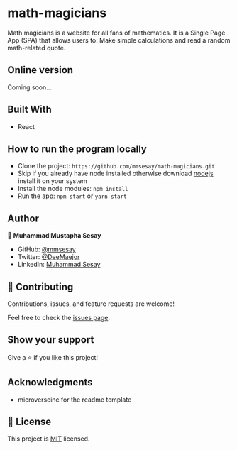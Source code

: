 # math-magicians
Math magicians is a website for all fans of mathematics. It is a Single Page App (SPA) that allows users to:  Make simple calculations and read a random math-related quote.

## Online version
Coming soon...

## Built With

- React

## How to run the program locally
- Clone the project: ```https://github.com/mmsesay/math-magicians.git```
- Skip if you already have node installed otherwise download [nodejs](https://nodejs.org/en/download/) install it on your system
- Install the node modules: ```npm install```
- Run the app: ```npm start``` or ```yarn start```

## Author

👤 **Muhammad Mustapha Sesay**

- GitHub: [@mmsesay](https://github.com/mmsesay)
- Twitter: [@DeeMaejor](https://twitter.com/DeeMaejor)
- LinkedIn: [Muhammad Sesay](https://linkedin.com/in/muhammad-m-sesay)

## 🤝 Contributing

Contributions, issues, and feature requests are welcome!

Feel free to check the [issues page](../../issues/).

## Show your support

Give a ⭐️ if you like this project!

## Acknowledgments
- microverseinc for the readme template
## 📝 License

This project is [MIT](./MIT.md) licensed.